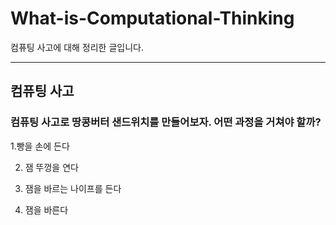# What-is-Computational-Thinking
컴퓨팅 사고에 대해 정리한 글입니다.

***

## 컴퓨팅 사고

### 컴퓨팅 사고로 땅콩버터 샌드위치를 만들어보자. 어떤 과정을 거쳐야 할까?

1.빵을 손에 든다

2. 잼 뚜껑을 연다

3. 잼을 바르는 나이프를 든다

4. 잼을 바른다